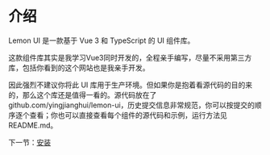 # 介绍

Lemon UI 是一款基于 Vue 3 和 TypeScript 的 UI 组件库。

这款组件库其实是我学习Vue3同时开发的，全程亲手编写，尽量不采用第三方库，包括你看到的这个网站也是我亲手开发。

因此强烈不建议你将此 UI 库用于生产环境。但如果你是抱着看源代码的目的来的，那么这个库还是值得一看的。源代码放在了 github.com/yingjianghui/lemon-ui，历史提交信息非常规范，你可以按提交的顺序逐个查看；你也可以直接查看每个组件的源代码和示例，运行方法见 README.md。

下一节：[安装](#/doc/install)